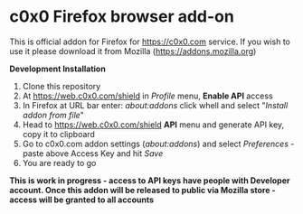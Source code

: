 # c0x0 Firefox browser add-on
This is official addon for Firefox for https://c0x0.com service. If you wish to use it please download it from Mozilla (https://addons.mozilla.org)

**Development Installation**
1. Clone this repository
2. At https://web.c0x0.com/shield in *Profile* menu, **Enable API** access
3. In Firefox at URL bar enter: *about:addons* click whell and select "*Install addon from file*"
4. Head to https://web.c0x0.com/shield **API** menu and generate API key, copy it to clipboard
5. Go to c0x0.com addon settings (*about:addons*) and select *Preferences* - paste above Access Key and hit *Save*
6. You are ready to go

**This is work in progress - access to API keys have people with Developer account. Once this addon will be released to public via Mozilla store - access will be granted to all accounts**
